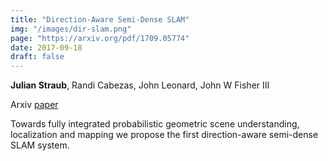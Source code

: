 ```yaml
---
title: "Direction-Aware Semi-Dense SLAM"
img: "/images/dir-slam.png"
page: "https://arxiv.org/pdf/1709.05774"
date: 2017-09-18
draft: false
---
```

**Julian Straub**, Randi Cabezas, John Leonard, John W Fisher III

Arxiv
[paper](https://arxiv.org/pdf/1709.05774)

Towards fully integrated probabilistic geometric scene understanding, localization and mapping we propose the first direction-aware semi-dense SLAM system. 

